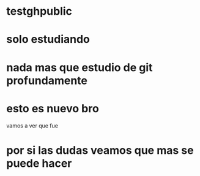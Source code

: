 # testghpublic
# solo estudiando
# nada mas que estudio de git profundamente
# esto es nuevo bro
vamos a ver que fue
# por si las dudas veamos que mas se puede hacer
